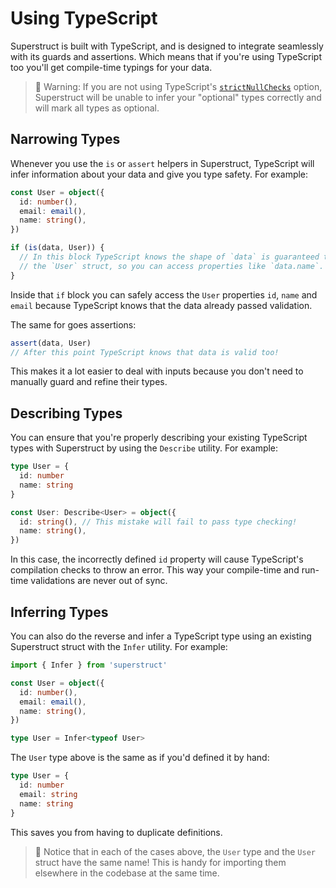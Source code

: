 # Using TypeScript

Superstruct is built with TypeScript, and is designed to integrate seamlessly with its guards and assertions. Which means that if you're using TypeScript too you'll get compile-time typings for your data.

> 🤖 Warning: If you are not using TypeScript's [`strictNullChecks`](https://www.typescriptlang.org/tsconfig#strictNullChecks) option, Superstruct will be unable to infer your "optional" types correctly and will mark all types as optional.

## Narrowing Types

Whenever you use the `is` or `assert` helpers in Superstruct, TypeScript will infer information about your data and give you type safety. For example:

```ts
const User = object({
  id: number(),
  email: email(),
  name: string(),
})

if (is(data, User)) {
  // In this block TypeScript knows the shape of `data` is guaranteed to match
  // the `User` struct, so you can access properties like `data.name`.
}
```

Inside that `if` block you can safely access the `User` properties `id`, `name` and `email` because TypeScript knows that the data already passed validation.

The same for goes assertions:

```ts
assert(data, User)
// After this point TypeScript knows that data is valid too!
```

This makes it a lot easier to deal with inputs because you don't need to manually guard and refine their types.

## Describing Types

You can ensure that you're properly describing your existing TypeScript types with Superstruct by using the `Describe` utility. For example:

```ts
type User = {
  id: number
  name: string
}

const User: Describe<User> = object({
  id: string(), // This mistake will fail to pass type checking!
  name: string(),
})
```

In this case, the incorrectly defined `id` property will cause TypeScript's compilation checks to throw an error. This way your compile-time and run-time validations are never out of sync.

## Inferring Types

You can also do the reverse and infer a TypeScript type using an existing Superstruct struct with the `Infer` utility. For example:

```ts
import { Infer } from 'superstruct'

const User = object({
  id: number(),
  email: email(),
  name: string(),
})

type User = Infer<typeof User>
```

The `User` type above is the same as if you'd defined it by hand:

```ts
type User = {
  id: number
  email: string
  name: string
}
```

This saves you from having to duplicate definitions.

> 🤖 Notice that in each of the cases above, the `User` type and the `User` struct have the same name! This is handy for importing them elsewhere in the codebase at the same time.
